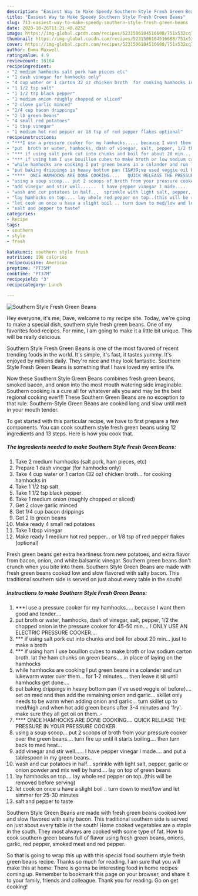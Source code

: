 ```yaml
---
description: "Easiest Way to Make Speedy Southern Style Fresh Green Beans"
title: "Easiest Way to Make Speedy Southern Style Fresh Green Beans"
slug: 713-easiest-way-to-make-speedy-southern-style-fresh-green-beans
date: 2020-10-26T11:21:48.825Z
image: https://img-global.cpcdn.com/recipes/5231506104516608/751x532cq70/southern-style-fresh-green-beans-recipe-main-photo.jpg
thumbnail: https://img-global.cpcdn.com/recipes/5231506104516608/751x532cq70/southern-style-fresh-green-beans-recipe-main-photo.jpg
cover: https://img-global.cpcdn.com/recipes/5231506104516608/751x532cq70/southern-style-fresh-green-beans-recipe-main-photo.jpg
author: Emma Maxwell
ratingvalue: 4.9
reviewcount: 16164
recipeingredient:
- "2 medium hamhocks salt pork ham pieces etc"
- "1 dash vinegar for hamhocks only"
- "4 cup water or 1 carton 32 oz chicken broth  for cooking hamhocks in"
- "1 1/2 tsp salt"
- "1 1/2 tsp black pepper"
- "1 medium onion roughly chopped or sliced"
- "2 clove garlic minced"
- "1/4 cup bacon drippings"
- "2 lb green beans"
- "4 small red potatoes"
- "1 tbsp vinegar"
- "1 medium hot red pepper or 18 tsp of red pepper flakes optional"
recipeinstructions:
- "***I use a pressure cooker for my hamhocks..... because I want them good and tender...."
- "put  broth or water, hamhocks, dash of vinegar, salt, pepper, 1/2 the chopped onion in the pressure cooker for 45-50 min....  I ONLY USE AN ELECTRIC PRESSURE COOKER...."
- "*** if using salt pork cut into chunks and boil for about 20 min... just to make a broth"
- "*** if using ham I use bouillon cubes to make broth or low sodium carton broth.   lat the ham chunks on green beans.....in place of laying on the hamhocks"
- "while hamhocks are cooking I put green beans in a colander and run lukewarm water over them...  for 1-2 minutes.... then leave it sit until hamhocks get done...."
- "put baking drippings in heavy bottom pan (I&#39;ve used veggie oil before).... set on med and then add the remaining onion and garlic... skillet only needs to be warm when adding onion and garlic...  turn skillet up to med/high and when hot add green beans after 3-4 minutes and &#39;fry&#39;.  make sure they all get oil on them..-"
- "****  ONCE HAMHOCKS ARE DONE COOKING....   QUICK RELEASE THE PRESSURE IN YOUR PRESSURE COOKER."
- "using a soup scoop... put 2 scoops of broth from your pressure cooker over the green beans.... turn fire up until it starts boiling.... then turn back to med heat..."
- "add vinegar and stir well......  I have pepper vinegar I made....   and put a tablespoon in my green beans.."
- "wash and cur potatoes in half...  sprinkle with light salt, pepper, garlic or onion powder and mix well by hand.... lay on top of green beans"
- "lay hamhocks on top.... lay whole red pepper on top..(this will be removed before serving)"
- "let cook on once u have a slight boil .. turn down to med/low and let simmer for 25-30 minutes"
- "salt and pepper to taste"
categories:
- Recipe
tags:
- southern
- style
- fresh

katakunci: southern style fresh 
nutrition: 196 calories
recipecuisine: American
preptime: "PT25M"
cooktime: "PT37M"
recipeyield: "3"
recipecategory: Lunch

---
```



![Southern Style Fresh Green Beans](https://img-global.cpcdn.com/recipes/5231506104516608/751x532cq70/southern-style-fresh-green-beans-recipe-main-photo.jpg)

Hey everyone, it's me, Dave, welcome to my recipe site. Today, we're going to make a special dish, southern style fresh green beans. One of my favorites food recipes. For mine, I am going to make it a little bit unique. This will be really delicious.

Southern Style Fresh Green Beans is one of the most favored of recent trending foods in the world. It's simple, it's fast, it tastes yummy. It's enjoyed by millions daily. They're nice and they look fantastic. Southern Style Fresh Green Beans is something that I have loved my entire life.

Now these Southern Style Green Beans combines fresh green beans, smoked bacon, and onion into the most mouth watering side imaginable. Southern cooking is a cure all for whatever ails you and may be the best regional cooking ever!!! These Southern Green Beans are no exception to that rule. Southern-Style Green Beans are cooked long and slow until melt in your mouth tender.


To get started with this particular recipe, we have to first prepare a few components. You can cook southern style fresh green beans using 12 ingredients and 13 steps. Here is how you cook that.

<!--inarticleads1-->

##### The ingredients needed to make Southern Style Fresh Green Beans:

1. Take 2 medium hamhocks (salt pork, ham pieces, etc)
1. Prepare 1 dash vinegar (for hamhocks only)
1. Take 4 cup water or 1 carton (32 oz) chicken broth...  for cooking hamhocks in
1. Take 1 1/2 tsp salt
1. Take 1 1/2 tsp black pepper
1. Take 1 medium onion (roughly chopped or sliced)
1. Get 2 clove garlic minced
1. Get 1/4 cup bacon drippings
1. Get 2 lb green beans
1. Make ready 4 small red potatoes
1. Take 1 tbsp vinegar
1. Make ready 1 medium hot red pepper... or 1/8 tsp of red pepper flakes (optional)


Fresh green beans get extra heartiness from new potatoes, and extra flavor from bacon, onion, and white balsamic vinegar. Southern green beans don&#39;t crunch when you bite into them. Southern Style Green Beans are made with fresh green beans cooked low and slow flavored with salty bacon. This traditional southern side is served on just about every table in the south! 

<!--inarticleads2-->

##### Instructions to make Southern Style Fresh Green Beans:

1. ***I use a pressure cooker for my hamhocks..... because I want them good and tender....
1. put  broth or water, hamhocks, dash of vinegar, salt, pepper, 1/2 the chopped onion in the pressure cooker for 45-50 min....  I ONLY USE AN ELECTRIC PRESSURE COOKER....
1. *** if using salt pork cut into chunks and boil for about 20 min... just to make a broth
1. *** if using ham I use bouillon cubes to make broth or low sodium carton broth.   lat the ham chunks on green beans.....in place of laying on the hamhocks
1. while hamhocks are cooking I put green beans in a colander and run lukewarm water over them...  for 1-2 minutes.... then leave it sit until hamhocks get done....
1. put baking drippings in heavy bottom pan (I&#39;ve used veggie oil before).... set on med and then add the remaining onion and garlic... skillet only needs to be warm when adding onion and garlic...  turn skillet up to med/high and when hot add green beans after 3-4 minutes and &#39;fry&#39;.  make sure they all get oil on them..-
1. ****  ONCE HAMHOCKS ARE DONE COOKING....   QUICK RELEASE THE PRESSURE IN YOUR PRESSURE COOKER.
1. using a soup scoop... put 2 scoops of broth from your pressure cooker over the green beans.... turn fire up until it starts boiling.... then turn back to med heat...
1. add vinegar and stir well......  I have pepper vinegar I made....   and put a tablespoon in my green beans..
1. wash and cur potatoes in half...  sprinkle with light salt, pepper, garlic or onion powder and mix well by hand.... lay on top of green beans
1. lay hamhocks on top.... lay whole red pepper on top..(this will be removed before serving)
1. let cook on once u have a slight boil .. turn down to med/low and let simmer for 25-30 minutes
1. salt and pepper to taste


Southern Style Green Beans are made with fresh green beans cooked low and slow flavored with salty bacon. This traditional southern side is served on just about every table in the south! Home cooked vegetables are a staple in the south. They most always are cooked with some type of fat. How to cook southern green beans full of flavor using fresh green beans, onions, garlic, red pepper, smoked meat and red pepper. 

So that is going to wrap this up with this special food southern style fresh green beans recipe. Thanks so much for reading. I am sure that you will make this at home. There is gonna be interesting food in home recipes coming up. Remember to bookmark this page on your browser, and share it to your family, friends and colleague. Thank you for reading. Go on get cooking!
